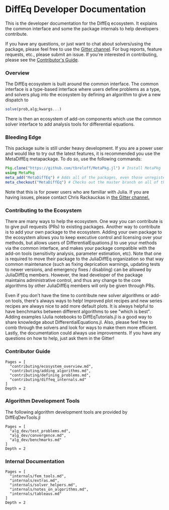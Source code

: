 # DiffEq Developer Documentation

This is the developer documentation for the DiffEq ecosystem. It explains the common
interface and some the package internals to help developers contribute.

If you have any questions, or just want to chat about solvers/using the package, please feel free to use the [Gitter channel](https://gitter.im/JuliaDiffEq/Lobby). For bug reports, feature requests, etc., please submit an issue. If you're interested in contributing, please see the [Contributor's Guide](http://juliadiffeq.github.io/DifferentialEquations.jl/latest/internals/contributors_guide.html).

### Overview

The DiffEq ecosystem is built around the common interface. The common interface
is a type-based interface where users define problems as a type, and solvers
plug into the ecosystem by defining an algorithm to give a new dispatch to

```julia
solve(prob,alg;kwargs...)
```

There is then an ecosystem of add-on components which use the common solver interface
to add analysis tools for differential equations.

### Bleeding Edge

This package suite is still under heavy development. If you are a power user
and would like to try out the latest features, it is recommended you use the
MetaDiffEq metapackage. To do so, use the following commands:

```julia
Pkg.clone("https://github.com/tbreloff/MetaPkg.jl") # Install MetaPkg
using MetaPkg
meta_add("MetaDiffEq") # Adds all of the packages, even those unregistered
meta_checkout("MetaDiffEq") # Checks out the master branch on all of the packages
```

Note that this is for power users who are familiar with Julia. If you are having
issues, please contact Chris Rackauckas in  [the Gitter channel.](https://gitter.im/JuliaDiffEq/Lobby)

### Contributing to the Ecosystem

There are many ways to help the ecosystem. One way you can contribute is to give
pull requests (PRs) to existing packages. Another way to contribute is to add your
own package to the ecosystem. Adding your own package to the ecosystem allows
you to keep executive control and licensing over your methods,
but allows users of DifferentialEquations.jl to use your methods via the common
interface, and makes your package compatible with the add-on tools (sensitivity
analysis, parameter estimation, etc). Note that one is required to move their
package to the JuliaDiffEq organization so that way common maintenance (such
as fixing deprication warnings, updating tests to newer versions, and emergency
fixes / disabling) can be allowed by JuliaDiffEq members. However, the lead developer
of the package maintains administrative control, and thus any change to the core
algorithms by other JuliaDiffEq members will only be given through PRs.

Even if you don't have the time to contribute new solver algorithms or add-on tools,
there's always ways to help! Improved plot recipes and new series recipes are
always nice to add more default plots. It is always helpful to have benchmarks
between different algorithms to see "which is best". Adding examples IJulia
notebooks to DiffEqTutorials.jl is a good way to share knowledge about DifferentialEquations.jl.
Also, please feel free to comb through the solvers and look for ways to make them
more efficient. Lastly, the documentation could always use improvements. If you
have any questions on how to help, just ask them in the Gitter!

### Contributor Guide

```@contents
Pages = [
  "contributing/ecosystem_overview.md",
  "contributing/adding_algorithms.md",
  "contributing/defining_problems.md",
  "contributing/diffeq_internals.md"
]
Depth = 2
```

### Algorithm Development Tools

The following algorithm development tools are provided by DiffEqDevTools.jl

```@contents
Pages = [
  "alg_dev/test_problems.md",
  "alg_dev/convergence.md",
  "alg_dev/benchmarks.md"
]
Depth = 2
```

### Internal Documentation

```@contents
Pages = [
  "internals/fem_tools.md",
  "internals/extras.md",
  "internals/solver_helpers.md",
  "internals/notes_on_algorithms.md",
  "internals/tableaus.md"
]
Depth = 2
```
